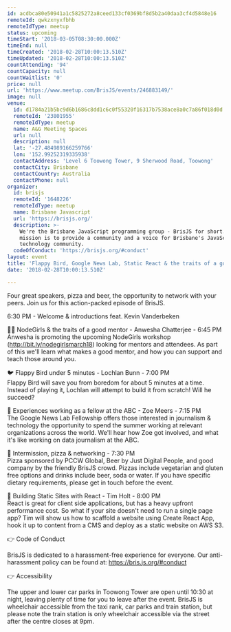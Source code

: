 ```yaml
---
id: acdbca80e50941a1c5825272a8ceed133cf0369bf8d5b2a40daa3cf4d5848e16
remoteId: qwkzxnyxfbhb
remoteIdType: meetup
status: upcoming
timeStart: '2018-03-05T08:30:00.000Z'
timeEnd: null
timeCreated: '2018-02-28T10:00:13.510Z'
timeUpdated: '2018-02-28T10:00:13.510Z'
countAttending: '94'
countCapacity: null
countWaitlist: '0'
price: null
url: 'https://www.meetup.com/BrisJS/events/246883149/'
image: null
venue:
  id: d1784a21b5bc9d6b1686c8dd1c6c0f55320f16317b7538ace8a0c7a86f018d0d
  remoteId: '23801955'
  remoteIdType: meetup
  name: A&G Meeting Spaces
  url: null
  description: null
  lat: '-27.484989166259766'
  lon: '152.99252319335938'
  contactAddress: 'Level 6 Toowong Tower, 9 Sherwood Road, Toowong'
  contactCity: Brisbane
  contactCountry: Australia
  contactPhone: null
organizer:
  id: brisjs
  remoteId: '1648226'
  remoteIdType: meetup
  name: Brisbane Javascript
  url: 'https://brisjs.org/'
  description: >-
    We're the Brisbane JavaScript programming group - BrisJS for short. Our
    mission is to provide a community and a voice for Brisbane's JavaScript
    technology community.
  codeOfConduct: 'https://brisjs.org/#conduct'
layout: event
title: 'Flappy Bird, Google News Lab, Static React & the traits of a good mentor'
date: '2018-02-28T10:00:13.510Z'

---
```

<p>Four great speakers, pizza and beer, the opportunity to network with your peers. Join us for this action-packed episode of BrisJS.</p> <p>6:30 PM - Welcome &amp; introductions feat. Kevin Vanderbeken</p> <p>👩‍💻 NodeGirls &amp; the traits of a good mentor - Anwesha Chatterjee - 6:45 PM<br/>Anwesha is promoting the upcoming NodeGirls workshop (<a href="http://bit.ly/nodegirlsmarch18" class="linkified">http://bit.ly/nodegirlsmarch18</a>) looking for mentors and attendees. As part of this we'll learn what makes a good mentor, and how you can support and teach those around you.</p> <p>🐦 Flappy Bird under 5 minutes - Lochlan Bunn - 7:00 PM<br/>Flappy Bird will save you from boredom for about 5 minutes at a time. Instead of playing it, Lochlan will attempt to build it from scratch! Will he succeed?</p> <p>📰 Experiences working as a fellow at the ABC - Zoe Meers - 7:15 PM<br/>The Google News Lab Fellowship offers those interested in journalism &amp; technology the opportunity to spend the summer working at relevant organizations across the world. We'll hear how Zoe got involved, and what it's like working on data journalism at the ABC.</p> <p>🍻 Intermission, pizza &amp; networking - 7:30 PM<br/>Pizza sponsored by PCCW Global, Beer by Just Digital People, and good company by the friendly BrisJS crowd. Pizzas include vegetarian and gluten free options and drinks include beer, soda or water. If you have specific dietary requirements, please get in touch before the event.</p> <p>🚧 Building Static Sites with React - Tim Holt - 8:00 PM<br/>React is great for client side applications, but has a heavy upfront performance cost. So what if your site doesn't need to run a single page app? Tim will show us how to scaffold a website using Create React App, hook it up to content from a CMS and deploy as a static website on AWS S3.</p> <p>👉 Code of Conduct</p> <p>BrisJS is dedicated to a harassment-free experience for everyone. Our anti-harassment policy can be found at: <a href="https://bris.js.org/#conduct" class="linkified">https://bris.js.org/#conduct</a></p> <p>👉 Accessibility</p> <p>The upper and lower car parks in Toowong Tower are open until 10:30 at night, leaving plenty of time for you to leave after the event. BrisJS is wheelchair accessible from the taxi rank, car parks and train station, but please note the train station is only wheelchair accessible via the street after the centre closes at 9pm.</p>
